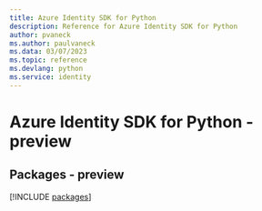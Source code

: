 ```yaml
---
title: Azure Identity SDK for Python
description: Reference for Azure Identity SDK for Python
author: pvaneck
ms.author: paulvaneck
ms.data: 03/07/2023
ms.topic: reference
ms.devlang: python
ms.service: identity
---
```

# Azure Identity SDK for Python - preview
## Packages - preview
[!INCLUDE [packages](identity-index.md)]